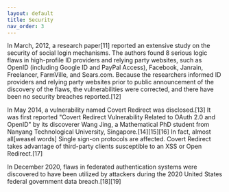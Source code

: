 ```yaml
---
layout: default
title: Security
nav_order: 3
---
```


In March, 2012, a research paper[11] reported an extensive study on the security of social login mechanisms. The authors found 8 serious logic flaws in high-profile ID providers and relying party websites, such as OpenID (including Google ID and PayPal Access), Facebook, Janrain, Freelancer, FarmVille, and Sears.com. Because the researchers informed ID providers and relying party websites prior to public announcement of the discovery of the flaws, the vulnerabilities were corrected, and there have been no security breaches reported.[12]

In May 2014, a vulnerability named Covert Redirect was disclosed.[13] It was first reported "Covert Redirect Vulnerability Related to OAuth 2.0 and OpenID" by its discoverer Wang Jing, a Mathematical PhD student from Nanyang Technological University, Singapore.[14][15][16] In fact, almost all[weasel words] Single sign-on protocols are affected. Covert Redirect takes advantage of third-party clients susceptible to an XSS or Open Redirect.[17]

In December 2020, flaws in federated authentication systems were discovered to have been utilized by attackers during the 2020 United States federal government data breach.[18][19]